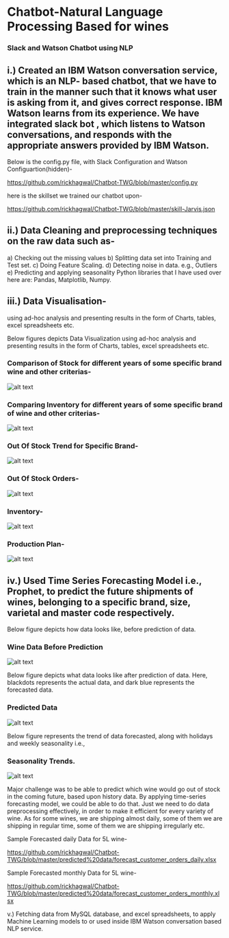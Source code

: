 # Chatbot-Natural Language Processing Based for wines

### Slack and Watson Chatbot using NLP

## i.)	Created an IBM Watson conversation service, which is an NLP- based chatbot, that we have to train in the manner such that it knows what user is asking from it, and gives correct response.  IBM Watson learns from its experience. We have integrated slack bot , which listens to Watson conversations, and responds with the appropriate answers provided by IBM Watson. 
Below is the config.py file, with Slack Configuration and Watson Configuartion(hidden)-

https://github.com/rickhagwal/Chatbot-TWG/blob/master/config.py

here is the skillset we trained our chatbot upon-

https://github.com/rickhagwal/Chatbot-TWG/blob/master/skill-Jarvis.json

## ii.)	Data Cleaning and preprocessing techniques on the raw data such as-
a)	Checking out the missing values
b)	Splitting data set into Training and Test set.
c)	Doing Feature Scaling.
d)	Detecting noise in data. e.g., Outliers
e)	Predicting and applying seasonality
Python libraries that I have used over here are: Pandas, Matplotlib, Numpy.

## iii.)	Data Visualisation-

using ad-hoc analysis and presenting results in the form of Charts, tables, excel spreadsheets etc.

Below figures depicts Data Visualization using ad-hoc analysis and presenting results in the form of Charts, tables, excel spreadsheets etc.

### Comparison of Stock for different years of some specific brand wine and other criterias-

![alt text](https://github.com/rickhagwal/Chatbot-TWG/blob/master/images/Comparison.jpg)

### Comparing Inventory for different years of some specific brand of wine and other criterias-

![alt text](https://github.com/rickhagwal/Chatbot-TWG/blob/master/images/tablegraph.jpg)

### Out Of Stock Trend for Specific Brand-

![alt text](https://github.com/rickhagwal/Chatbot-TWG/blob/master/images/OOS-trend-for%20Franzia.jpg)

### Out Of Stock Orders-

![alt text](https://github.com/rickhagwal/Chatbot-TWG/blob/master/images/outOfStockList.jpg)

### Inventory-

![alt text](https://github.com/rickhagwal/Chatbot-TWG/blob/master/images/inventoryOutput.jpg)

### Production Plan-

![alt text](https://github.com/rickhagwal/Chatbot-TWG/blob/master/images/table.jpg)


## iv.)	Used Time Series Forecasting Model i.e., Prophet, to predict the future shipments of wines, belonging to a specific brand, size, varietal and master code respectively.

Below figure depicts how data looks like, before prediction of data.

### Wine Data Before Prediction

![alt text](https://github.com/rickhagwal/Chatbot-TWG/blob/master/images/Daily%20Shipment%20Seasonality.jpg)

Below figure depicts what data looks like after prediction of data. Here, blackdots represents the actual data, and dark blue represents the forecasted data.

### Predicted Data

![alt text](https://github.com/rickhagwal/Chatbot-TWG/blob/master/images/Predicted%20Data.jpg)

Below figure represents the trend of data forecasted, along with holidays and weekly seasonality i.e.,
### Seasonality Trends.

![alt text](https://github.com/rickhagwal/Chatbot-TWG/blob/master/images/Data%20forecasted%20for%20diff%20seasonalities.png)

Major challenge was to be able to predict which wine would go out of stock in the coming future, based upon history data. By applying time-series forecasting model, we could be able to do that. Just we need to do data preprocessing effectively, in order to make it efficient for every variety of wine. As for some wines, we are shipping almost daily, some of them we are shipping in regular time, some of them we are shipping irregularly etc.

Sample Forecasted daily Data for 5L wine-

https://github.com/rickhagwal/Chatbot-TWG/blob/master/predicted%20data/forecast_customer_orders_daily.xlsx

Sample Forecasted monthly Data for 5L wine-

https://github.com/rickhagwal/Chatbot-TWG/blob/master/predicted%20data/forecast_customer_orders_monthly.xlsx

v.)	Fetching data from MySQL database, and excel spreadsheets, to apply Machine Learning models to or used inside IBM Watson conversation based NLP service.


